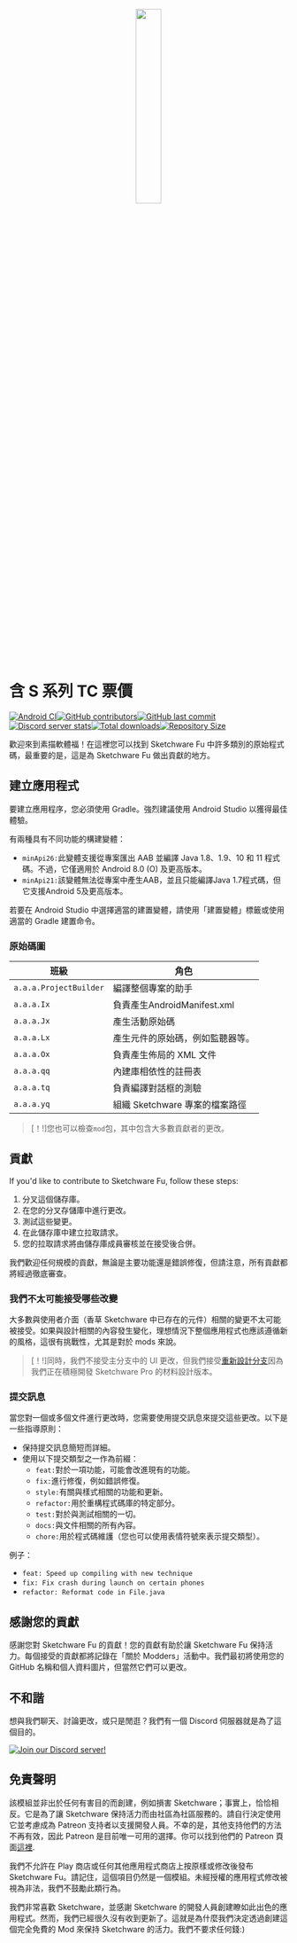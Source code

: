 <p align="center">
  <img src="assets/Sketchware-Pro.png" style="width: 30%;" />
</p>

# 含 S 系列 TC 票價

[![Android CI](https://github.com/ROSPDK/SketchwareFu/actions/workflows/android.yml/badge.svg)](https://github.com/ROSPDK/SketchwareFu/actions/workflows/android.yml)[![GitHub contributors](https://img.shields.io/github/contributors/ROSPDK/SketchwareFu)](https://github.com/ROSPDK/SketchwareFu/graphs/contributors)[![GitHub last commit](https://img.shields.io/github/last-commit/ROSPDK/SketchwareFu)](https://github.com/ROSPDK/SketchwareFu/commits/)[![Discord server stats](https://img.shields.io/discord/790686719753846785)](http://discord.gg/kq39yhT4rX)[![Total downloads](https://img.shields.io/github/downloads/ROSPDK/SketchwareFu/total)](https://github.com/ROSPDK/SketchwareFu/releases)[![Repository Size](https://img.shields.io/github/repo-size/ROSPDK/SketchwareFu)](https://github.com/ROSPDK/SketchwareFu)

歡迎來到素描軟體福！在這裡您可以找到 Sketchware Fu 中許多類別的原始程式碼，最重要的是，這是為 Sketchware Fu 做出貢獻的地方。

## 建立應用程式

要建立應用程序，您必須使用 Gradle。強烈建議使用 Android Studio 以獲得最佳體驗。

有兩種具有不同功能的構建變體：

-   `minApi26:`此變體支援從專案匯出 AAB 並編譯 Java 1.8、1.9、10 和 11 程式碼。不過，它僅適用於 Android 8.0 (O) 及更高版本。
-   `minApi21:`該變體無法從專案中產生AAB，並且只能編譯Java 1.7程式碼，但它支援Android 5及更高版本。

若要在 Android Studio 中選擇適當的建置變體，請使用「建置變體」標籤或使用適當的 Gradle 建置命令。

### 原始碼圖

| 班級                     | 角色                      |
| ---------------------- | ----------------------- |
| `a.a.a.ProjectBuilder` | 編譯整個專案的助手               |
| `a.a.a.Ix`             | 負責產生AndroidManifest.xml |
| `a.a.a.Jx`             | 產生活動原始碼                 |
| `a.a.a.Lx`             | 產生元件的原始碼，例如監聽器等。        |
| `a.a.a.Ox`             | 負責產生佈局的 XML 文件          |
| `a.a.a.qq`             | 內建庫相依性的註冊表              |
| `a.a.a.tq`             | 負責編譯對話框的測驗              |
| `a.a.a.yq`             | 組織 Sketchware 專案的檔案路徑   |

> [！!]您也可以檢查`mod`包，其中包含大多數貢獻者的更改。

## 貢獻

If you'd like to contribute to Sketchware Fu, follow these steps:

1.  分叉這個儲存庫。
2.  在您的分叉存儲庫中進行更改。
3.  測試這些變更。
4.  在此儲存庫中建立拉取請求。
5.  您的拉取請求將由儲存庫成員審核並在接受後合併。

我們歡迎任何規模的貢獻，無論是主要功能還是錯誤修復，但請注意，所有貢獻都將經過徹底審查。

### 我們不太可能接受哪些改變

大多數與使用者介面（香草 Sketchware 中已存在的元件）相關的變更不太可能被接受。如果與設計相關的內容發生變化，理想情況下整個應用程式也應該遵循新的風格，這很有挑戰性，尤其是對於 mods 來說。

> [！!]同時，我們不接受主分支中的 UI 更改，但我們接受[重新設計分支](https://github.com/Sketchware-Pro/Sketchware-Pro/tree/material-redesign)因為我們正在積極開發 Sketchware Pro 的材料設計版本。

### 提交訊息

當您對一個或多個文件進行更改時，您需要使用提交訊息來提交這些更改。以下是一些指導原則：

-   保持提交訊息簡短而詳細。
-   使用以下提交類型之一作為前綴：
    -   `feat:`對於一項功能，可能會改進現有的功能。
    -   `fix:`進行修復，例如錯誤修復。
    -   `style:`有關與樣式相關的功能和更新。
    -   `refactor:`用於重構程式碼庫的特定部分。
    -   `test:`對於與測試相關的一切。
    -   `docs:`與文件相關的所有內容。
    -   `chore:`用於程式碼維護（您也可以使用表情符號來表示提交類型）。

例子：

-   `feat: Speed up compiling with new technique`
-   `fix: Fix crash during launch on certain phones`
-   `refactor: Reformat code in File.java`

## 感謝您的貢獻

感謝您對 Sketchware Fu 的貢獻！您的貢獻有助於讓 Sketchware Fu 保持活力。每個接受的貢獻都將記錄在「關於 Modders」活動中。我們最初將使用您的 GitHub 名稱和個人資料圖片，但當然它們可以更改。

## 不和諧

想與我們聊天、討論更改，或只是閒逛？我們有一個 Discord 伺服器就是為了這個目的。

[![Join our Discord server!](https://invidget.switchblade.xyz/kq39yhT4rX)](http://discord.gg/kq39yhT4rX)

## 免責聲明

該模組並非出於任何有害目的而創建，例如損害 Sketchware；事實上，恰恰相反。它是為了讓 Sketchware 保持活力而由社區為社區服務的。請自行決定使用它並考慮成為 Patreon 支持者以支援開發人員。不幸的是，其他支持他們的方法不再有效，因此 Patreon 是目前唯一可用的選擇。你可以找到他們的 Patreon 頁面[這裡](https://www.patreon.com/sketchware).

我們不允許在 Play 商店或任何其他應用程式商店上按原樣或修改後發布 Sketchware Fu。請記住，這個項目仍然是一個模組。未經授權的應用程式修改被視為非法，我們不鼓勵此類行為。

我們非常喜歡 Sketchware，並感謝 Sketchware 的開發人員創建瞭如此出色的應用程式。然而，我們已經很久沒有收到更新了。這就是為什麼我們決定透過創建這個完全免費的 Mod 來保持 Sketchware 的活力。我們不要求任何錢:)
